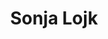 ---
SICRIS: null
draft: false
fixName: sonja_lojk
lab: null
labPos: null
location: null
mailInfo: sonja.lojk@fri.uni-lj.si
officeHours: null
profName: Sonja Lojk
profTitle: Human Resources and General Affairs
telephoneInfo: null
title: Sonja Lojk
---